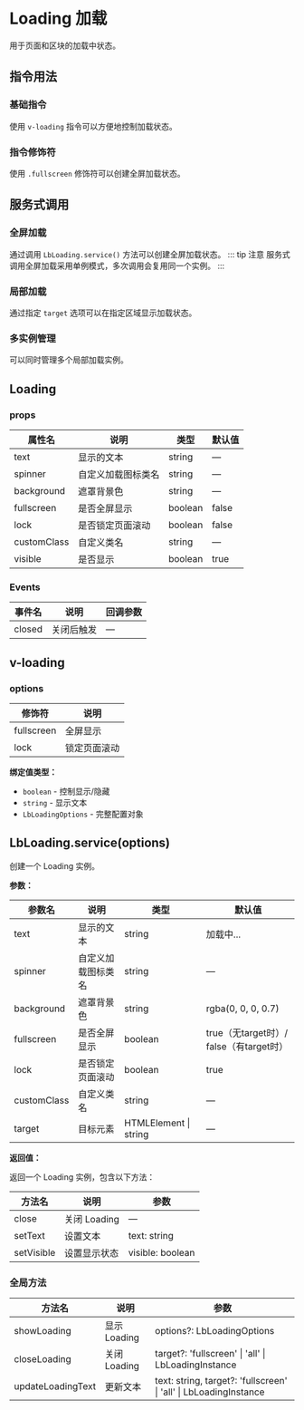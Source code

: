 # Loading 加载

用于页面和区块的加载中状态。

## 指令用法

### 基础指令

使用 `v-loading` 指令可以方便地控制加载状态。

<preview path="./demos/directive-basic.vue" />

### 指令修饰符
使用 <code>.fullscreen</code> 修饰符可以创建全屏加载状态。
<preview path="./demos/directive-modifiers.vue" />

## 服务式调用

### 全屏加载

通过调用 `LbLoading.service()` 方法可以创建全屏加载状态。
::: tip 注意 
服务式调用全屏加载采用单例模式，多次调用会复用同一个实例。
::: 
<preview path="./demos/service-fullscreen.vue" />

### 局部加载

通过指定 `target` 选项可以在指定区域显示加载状态。

<preview path="./demos/service-local.vue" />

### 多实例管理

可以同时管理多个局部加载实例。

<preview path="./demos/service-multiple.vue" />

## Loading

### props

| 属性名 | 说明 | 类型 | 默认值 |
|--------|------|------|--------|
| text | 显示的文本 | string | — |
| spinner | 自定义加载图标类名 | string | — |
| background | 遮罩背景色 | string | — |
| fullscreen | 是否全屏显示 | boolean | false |
| lock | 是否锁定页面滚动 | boolean | false |
| customClass | 自定义类名 | string | — |
| visible | 是否显示 | boolean | true |

### Events

| 事件名 | 说明 | 回调参数 |
|--------|------|----------|
| closed | 关闭后触发 | — |

## v-loading

### options

| 修饰符 | 说明 |
|--------|------|
| fullscreen | 全屏显示 |
| lock | 锁定页面滚动 |

**绑定值类型：**

- `boolean` - 控制显示/隐藏
- `string` - 显示文本
- `LbLoadingOptions` - 完整配置对象

## LbLoading.service(options)

创建一个 Loading 实例。

**参数：**

| 参数名 | 说明 | 类型 | 默认值 |
|--------|------|------|--------|
| text | 显示的文本 | string | 加载中... |
| spinner | 自定义加载图标类名 | string | — |
| background | 遮罩背景色 | string | rgba(0, 0, 0, 0.7) |
| fullscreen | 是否全屏显示 | boolean | true（无target时）/ false（有target时） |
| lock | 是否锁定页面滚动 | boolean | true |
| customClass | 自定义类名 | string | — |
| target | 目标元素 | HTMLElement \| string | — |

**返回值：**

返回一个 Loading 实例，包含以下方法：

| 方法名 | 说明 | 参数 |
|--------|------|------|
| close | 关闭 Loading | — |
| setText | 设置文本 | text: string |
| setVisible | 设置显示状态 | visible: boolean |

### 全局方法

| 方法名 | 说明 | 参数 |
|--------|------|------|
| showLoading | 显示 Loading | options?: LbLoadingOptions |
| closeLoading | 关闭 Loading | target?: 'fullscreen' \| 'all' \| LbLoadingInstance |
| updateLoadingText | 更新文本 | text: string, target?: 'fullscreen' \| 'all' \| LbLoadingInstance |